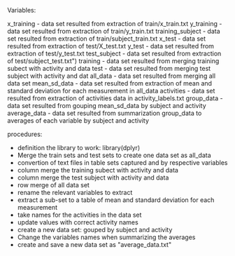 Variables: 

x_training        - data set resulted from extraction of train/x_train.txt
y_training        - data set resulted from extraction of train/y_train.txt
training_subject  - data set resulted from extraction of train/subject_train.txt
x_test            - data set resulted from extraction of test/X_test.txt
y_test            - data set resulted from extraction of test/y_test.txt
test_subject      - data set resulted from extraction of test/subject_test.txt")
training          - data set resulted from merging training subect with activity and data
test              - data set resulted from merging test subject with activity and dat
all_data          - data set resulted from merging all data set
mean_sd_data      - data set resulted from extraction of mean and standard deviation for each measurement in all_data
activities        - data set resulted from extraction of activities data in activity_labels.txt
group_data        - data set resulted from gouping mean_sd_data by subject and activity
average_data      - data set resulted from summarization group_data to averages of each variable by subject and activity

procedures:

- definition the library to work: library(dplyr)
- Merge the train sets and test sets to create one data set as all_data
- convertion of text files in table sets captured and by respective variables
- column merge the training subect with activity and data
- column merge the test subject with activity and data
- row merge of all data set
- rename the relevant variables to extract
- extract a sub-set to a table of mean and standard deviation for each measurement
- take names for the activities in the data set
- update values with correct activity names
- create a new data set: gouped by subject and activity
- Change the variables names when summarizing the averages
- create and save a new data set as "average_data.txt"